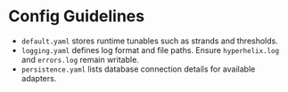 # Config Guidelines

- `default.yaml` stores runtime tunables such as strands and thresholds.
- `logging.yaml` defines log format and file paths. Ensure `hyperhelix.log` and `errors.log` remain writable.
- `persistence.yaml` lists database connection details for available adapters.
